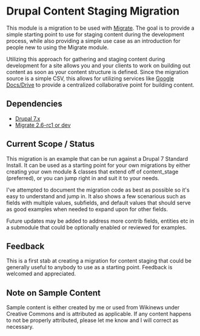 # Drupal Content Staging Migration #
This module is a migration to be used with [Migrate](https://www.drupal.org/project/migrate). The goal is to provide a simple starting point to use for staging content during the development process, while also providing a simple use case as an introduction for people new to using the Migrate module.

Utilizing this approach for gathering and staging content during development for a site allows you and your clients to work on building out content as soon as your content structure is defined. Since the migration source is a simple CSV, this allows for utilizing services like [Google Docs/Drive](http://drive.google.com) to provide a centralized collaborative point for building content.

## Dependencies ##

* [Drupal 7.x](https://www.drupal.org/download)
* [Migrate 2.6-rc1 or dev](https://www.drupal.org/node/391350/release)

## Current Scope / Status ##

This migration is an example that can be run against a Drupal 7 Standard Install. It can be used as a starting point for your own migrations by either creating your own module & classes that extend off of content_stage (preferred), or you can jump right in and suit it to your needs.

I've attempted to document the migration code as best as possible so it's easy to understand and jump in. It also shows a few scenarious such as fields with multiple values, subfields, and default values that should serve as good examples when needed to expand upon for other fields.

Future updates may be added to address more contrib fields, entities etc in a submodule that could be optionally enabled or reviewed for examples.

## Feedback ##

This is a first stab at creating a migration for content staging that could be generally useful to anybody to use as a starting point. Feedback is welcomed and appreciated.

## Note on Sample Content ##

Sample content is either created by me or used from Wikinews under Creative Commons and is attributed as applicable. If any content happens to not be properly attributed, please let me know and I will correct as necessary.